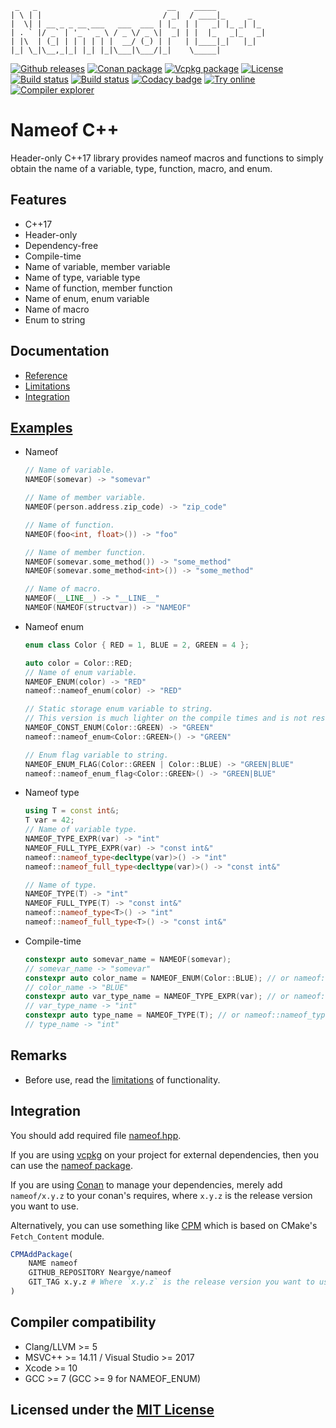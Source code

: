 ```text
 _   _                             __    _____
| \ | |                           / _|  / ____|_     _
|  \| | __ _ _ __ ___   ___  ___ | |_  | |   _| |_ _| |_
| . ` |/ _` | '_ ` _ \ / _ \/ _ \|  _| | |  |_   _|_   _|
| |\  | (_| | | | | | |  __/ (_) | |   | |____|_|   |_|
|_| \_|\__,_|_| |_| |_|\___|\___/|_|    \_____|
```

[![Github releases](https://img.shields.io/github/release/Neargye/nameof.svg)](https://github.com/Neargye/nameof/releases)
[![Conan package](https://img.shields.io/badge/Conan-package-blueviolet)](https://conan.io/center/nameof/0.9.4)
[![Vcpkg package](https://img.shields.io/badge/Vcpkg-package-blueviolet)](https://github.com/microsoft/vcpkg/tree/master/ports/nameof)
[![License](https://img.shields.io/github/license/Neargye/nameof.svg)](LICENSE)
[![Build status](https://travis-ci.org/Neargye/nameof.svg?branch=master)](https://travis-ci.org/Neargye/nameof)
[![Build status](https://ci.appveyor.com/api/projects/status/yq5fk0d9mwljbubt/branch/master?svg=true)](https://ci.appveyor.com/project/Neargye/nameof/branch/master)
[![Codacy badge](https://api.codacy.com/project/badge/Grade/1d06f3f07afe4f34acd29c0c8efa830b)](https://www.codacy.com/app/Neargye/nameof?utm_source=github.com&amp;utm_medium=referral&amp;utm_content=Neargye/nameof&amp;utm_campaign=Badge_Grade)
[![Try online](https://img.shields.io/badge/try-online-blue.svg)](https://wandbox.org/permlink/VL44h47DKALBE5Oh)
[![Compiler explorer](https://img.shields.io/badge/compiler_explorer-online-blue.svg)](https://godbolt.org/z/s_ecko)

# Nameof C++

Header-only C++17 library provides nameof macros and functions to simply obtain the name of a variable, type, function, macro, and enum.

## Features

* C++17
* Header-only
* Dependency-free
* Compile-time
* Name of variable, member variable
* Name of type, variable type
* Name of function, member function
* Name of enum, enum variable
* Name of macro
* Enum to string

## Documentation

* [Reference](doc/reference.md)
* [Limitations](doc/limitations.md)
* [Integration](#Integration)

## [Examples](example/example.cpp)

* Nameof

  ```cpp
  // Name of variable.
  NAMEOF(somevar) -> "somevar"

  // Name of member variable.
  NAMEOF(person.address.zip_code) -> "zip_code"

  // Name of function.
  NAMEOF(foo<int, float>()) -> "foo"

  // Name of member function.
  NAMEOF(somevar.some_method()) -> "some_method"
  NAMEOF(somevar.some_method<int>()) -> "some_method"

  // Name of macro.
  NAMEOF(__LINE__) -> "__LINE__"
  NAMEOF(NAMEOF(structvar)) -> "NAMEOF"
  ```

* Nameof enum

  ```cpp
  enum class Color { RED = 1, BLUE = 2, GREEN = 4 };

  auto color = Color::RED;
  // Name of enum variable.
  NAMEOF_ENUM(color) -> "RED"
  nameof::nameof_enum(color) -> "RED"

  // Static storage enum variable to string.
  // This version is much lighter on the compile times and is not restricted to the enum_range limitation.
  NAMEOF_CONST_ENUM(Color::GREEN) -> "GREEN"
  nameof::nameof_enum<Color::GREEN>() -> "GREEN"

  // Enum flag variable to string.
  NAMEOF_ENUM_FLAG(Color::GREEN | Color::BLUE) -> "GREEN|BLUE"
  nameof::nameof_enum_flag<Color::GREEN>() -> "GREEN|BLUE"
  ```

* Nameof type

  ```cpp
  using T = const int&;
  T var = 42;
  // Name of variable type.
  NAMEOF_TYPE_EXPR(var) -> "int"
  NAMEOF_FULL_TYPE_EXPR(var) -> "const int&"
  nameof::nameof_type<decltype(var)>() -> "int"
  nameof::nameof_full_type<decltype(var)>() -> "const int&"

  // Name of type.
  NAMEOF_TYPE(T) -> "int"
  NAMEOF_FULL_TYPE(T) -> "const int&"
  nameof::nameof_type<T>() -> "int"
  nameof::nameof_full_type<T>() -> "const int&"
  ```

* Compile-time

  ```cpp
  constexpr auto somevar_name = NAMEOF(somevar);
  // somevar_name -> "somevar"
  constexpr auto color_name = NAMEOF_ENUM(Color::BLUE); // or nameof::nameof_enum(Color::BLUE)
  // color_name -> "BLUE"
  constexpr auto var_type_name = NAMEOF_TYPE_EXPR(var); // or nameof::nameof_type<decltype(var)>()
  // var_type_name -> "int"
  constexpr auto type_name = NAMEOF_TYPE(T); // or nameof::nameof_type<T>()
  // type_name -> "int"
  ```

## Remarks

* Before use, read the [limitations](doc/limitations.md) of functionality.

## Integration

You should add required file [nameof.hpp](include/nameof.hpp).

If you are using [vcpkg](https://github.com/Microsoft/vcpkg/) on your project for external dependencies, then you can use the [nameof package](https://github.com/microsoft/vcpkg/tree/master/ports/nameof).

If you are using [Conan](https://www.conan.io/) to manage your dependencies, merely add `nameof/x.y.z` to your conan's requires, where `x.y.z` is the release version you want to use.

Alternatively, you can use something like [CPM](https://github.com/TheLartians/CPM) which is based on CMake's `Fetch_Content` module.

```cmake
CPMAddPackage(
    NAME nameof
    GITHUB_REPOSITORY Neargye/nameof
    GIT_TAG x.y.z # Where `x.y.z` is the release version you want to use.
)
```

## Compiler compatibility

* Clang/LLVM >= 5
* MSVC++ >= 14.11 / Visual Studio >= 2017
* Xcode >= 10
* GCC >= 7 (GCC >= 9 for NAMEOF_ENUM)

## Licensed under the [MIT License](LICENSE)
